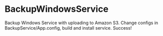 # BackupWindowsService

Backup Windows Service with uploading to Amazon S3. Change configs in BackupService/App.config, build and install service. Success!
